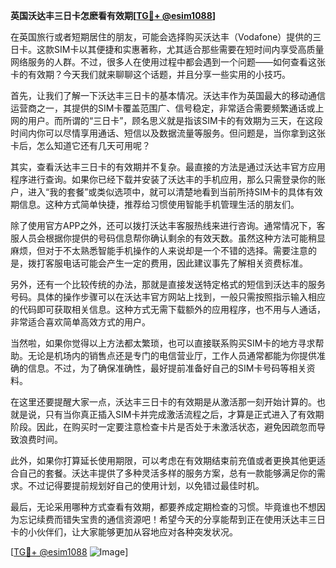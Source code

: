 **英国沃达丰三日卡怎麽看有效期[[TG💪+ @esim1088](https://t.me/s/esim1088)]**

在英国旅行或者短期居住的朋友，可能会选择购买沃达丰（Vodafone）提供的三日卡。这款SIM卡以其便捷和实惠著称，尤其适合那些需要在短时间内享受高质量网络服务的人群。不过，很多人在使用过程中都会遇到一个问题——如何查看这张卡的有效期？今天我们就来聊聊这个话题，并且分享一些实用的小技巧。

首先，让我们了解一下沃达丰三日卡的基本情况。沃达丰作为英国最大的移动通信运营商之一，其提供的SIM卡覆盖范围广、信号稳定，非常适合需要频繁通话或上网的用户。而所谓的“三日卡”，顾名思义就是指该SIM卡的有效期为三天，在这段时间内你可以尽情享用通话、短信以及数据流量等服务。但问题是，当你拿到这张卡后，怎么知道它还有几天可用呢？

其实，查看沃达丰三日卡的有效期并不复杂。最直接的方法是通过沃达丰官方应用程序进行查询。如果你已经下载并安装了沃达丰的手机应用，那么只需登录你的账户，进入“我的套餐”或类似选项中，就可以清楚地看到当前所持SIM卡的具体有效期信息。这种方式简单快捷，推荐给习惯使用智能手机管理生活的朋友们。

除了使用官方APP之外，还可以拨打沃达丰客服热线来进行咨询。通常情况下，客服人员会根据你提供的号码信息帮你确认剩余的有效天数。虽然这种方法可能稍显麻烦，但对于不太熟悉智能手机操作的人来说却是一个不错的选择。需要注意的是，拨打客服电话可能会产生一定的费用，因此建议事先了解相关资费标准。

另外，还有一个比较传统的办法，那就是直接发送特定格式的短信到沃达丰的服务号码。具体的操作步骤可以在沃达丰官方网站上找到，一般只需按照指示输入相应的代码即可获取相关信息。这种方式无需下载额外的应用程序，也不用与人通话，非常适合喜欢简单高效方式的用户。

当然啦，如果你觉得以上方法都太繁琐，也可以直接联系购买SIM卡的地方寻求帮助。无论是机场内的销售点还是专门的电信营业厅，工作人员通常都能为你提供准确的信息。不过，为了确保准确性，最好提前准备好自己的SIM卡号码等相关资料。

在这里还要提醒大家一点，沃达丰三日卡的有效期是从激活那一刻开始计算的。也就是说，只有当你真正插入SIM卡并完成激活流程之后，才算是正式进入了有效期阶段。因此，在购买时一定要注意检查卡片是否处于未激活状态，避免因疏忽而导致浪费时间。

此外，如果你打算延长使用期限，可以考虑在有效期结束前充值或者更换其他更适合自己的套餐。沃达丰提供了多种灵活多样的服务方案，总有一款能够满足你的需求。不过记得要提前规划好自己的使用计划，以免错过最佳时机。

最后，无论采用哪种方式查看有效期，都要养成定期检查的习惯。毕竟谁也不想因为忘记续费而错失宝贵的通信资源吧！希望今天的分享能帮到正在使用沃达丰三日卡的小伙伴们，让大家能够更加从容地应对各种突发状况。

[[TG💪+ @esim1088](https://t.me/s/esim1088) ![Image](https://i.postimg.cc/4NQfJmqS/Snipaste-2025-05-13-00-14-12.png)]